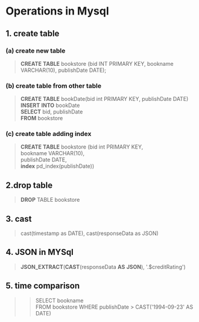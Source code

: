 # Operations in Mysql
## 1. create table
### (a) create new table 
> **CREATE** **TABLE** bookstore (bid INT PRIMARY KEY, bookname VARCHAR(10), publishDate DATE);
### (b) create table from other table
> **CREATE** **TABLE** bookDate(bid int PRIMARY KEY, publishDate DATE)  
> **INSERT** **INTO** bookDate  
> **SELECT** bid, publishDate  
> **FROM** bookstore
### (c) create table adding index
> **CREATE** **TABLE** bookstore (bid int PRIMARY KEY,   
                                  bookname VARCHAR(10),   
                                  publishDate DATE,   
                                  **index** pd_index(publishDate))
## 2.drop table
> **DROP** TABLE bookstore
## 3. cast
> cast(timestamp as DATE), cast(responseData as JSON)
## 4. JSON in MYSql
> **JSON_EXTRACT**(**CAST**(responseData **AS** **JSON**), '.$creditRating')
## 5. time comparison
>> SELECT bookname  
FROM bookstore
WHERE publishDate > CAST('1994-09-23' AS DATE)
